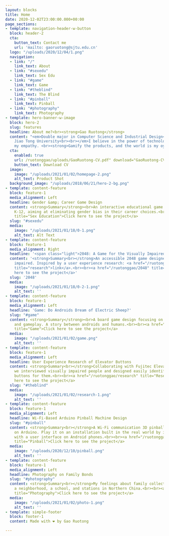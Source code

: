 ```yaml
---
layout: blocks
title: Home
date: 2020-12-02T23:00:00.000+00:00
page_sections:
- template: navigation-header-w-button
  block: header-2
  cta:
    button_text: Contact me
    url: 'mailto: gaoruotong@sjtu.edu.cn'
  logo: "/uploads/2020/12/04/1.png"
  navigation:
  - link: "/"
    link_text: About
  - link: "#sexedu"
    link_text: Sex Edu
  - link: "#game"
    link_text: Game
  - link: "#theblind"
    link_text: The Blind
  - link: "#pinball"
    link_text: Pinball
  - link: "#photography"
    link_text: Photography
- template: hero-banner-w-image
  block: hero-2
  slug: features
  headline: About me?<br><strong>Gao Ruotong</strong>
  content: "<em>Double major in Computer Science and Industrial Design<br>Shanghai
    Jiao Tong University<br><br></em>I believe in the power of technology. I cherish
    my empathy. <br><strong>Gamify the products, and the world is my oyster.</strong>"
  cta:
    enabled: true
    url: /ruotonggao/uploads/GaoRuotong-CV.pdf" download="GaoRuotong-CV.pdf
    button_text: Download CV
  image:
    image: "/uploads/2021/01/02/homepage-2.png"
    alt_text: Product Shot
  background_image: "/uploads/2018/06/21/hero-2-bg.png"
- template: content-feature
  block: feature-1
  media_alignment: Left
  headline: Gender &amp; Career Game Design
  content: <strong>Summary</strong><br>An interactive educational game designed for
    K-12, aiming at eliminating gender bias in their career choices.<br><br><a href="/ruotonggao/gender"
    title="Sex Education">Click here to see the project</a>
  slug: "#sexedu"
  media:
    image: "/uploads/2021/01/18/0-1.png"
    alt_text: Alt Text
- template: content-feature
  block: feature-1
  media_alignment: Right
  headline: '<span class="light">2048: A Game for the Visually Impaired</span>'
  content: '<strong>Summary<br></strong>An accessible 2048 game designed for the visually
    impaired. Inspired by a user experience research: <a href="/ruotonggao/#theblind"
    title="research">link</a>.<br><br><a href="/ruotonggao/2048" title="2048">Click
    here to see the project</a>'
  slug: '2048'
  media:
    image: "/uploads/2021/01/18/0-2-1.png"
    alt_text: ''
- template: content-feature
  block: feature-1
  media_alignment: Left
  headline: 'Game: Do Androids Dream of Electric Sheep?'
  slug: "#game"
  content: <strong>Summary</strong><br>A board game design focusing on concept design
    and gameplay. A story between androids and humans.<br><br><a href="https://ifatess.life/ruotonggao/game"
    title="Game">Click here to see the project</a>
  media:
    image: "/uploads/2021/01/02/game.png"
    alt_text: ''
- template: content-feature
  block: feature-1
  media_alignment: Left
  headline: User Experience Research of Elevator Buttons
  content: <strong>Summary<br></strong>Collaborating with Fujitec Elevator Company,
    we interviewed visually impaired people and designed easily identifiable elevator
    buttons for them.<br><br><a href="/ruotonggao/research" title="Research">Click
    here to see the project</a>
  slug: "#theblind"
  media:
    image: "/uploads/2021/01/02/research-1.png"
    alt_text: ''
- template: content-feature
  block: feature-1
  media_alignment: Left
  headline: Wi-Fi-Based Arduino Pinball Machine Design
  slug: "#pinball"
  content: <strong>Summary<br></strong>A Wi-Fi communication 3D pinball game based
    on Arduino. Play it on an installation built in the real world by interacting
    with a user interface on Android phones.<br><br><a href="/ruotonggao/pinball"
    title="Pinball">Click here to see the project</a>
  media:
    image: "/uploads/2020/12/10/pinball.png"
    alt_text: ''
- template: content-feature
  block: feature-1
  media_alignment: Left
  headline: Photography on Family Bonds
  slug: "#photography"
  content: <strong>Summary<br></strong>My feelings about family collected in a market,
    a neighborhood, a school, and stations in Northern China.<br><br><a href="/ruotonggao/photography"
    title="Photography">Click here to see the project</a>
  media:
    image: "/uploads/2021/01/02/photo-1.png"
    alt_text: ''
- template: simple-footer
  block: footer-1
  content: Made with ❤︎ by Gao Ruotong

---
```

